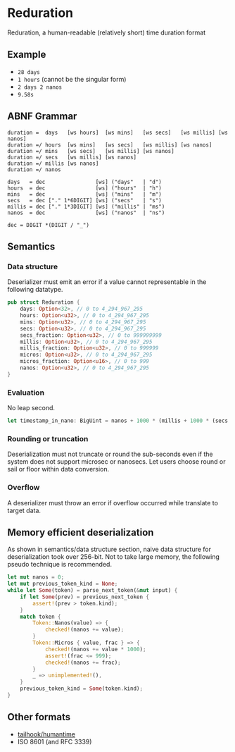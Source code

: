 # Reduration

Reduration, a human-readable (relatively short) time duration format

## Example

- `28 days`
- `1 hours` (cannot be the singular form)
- `2 days 2 nanos`
- `9.58s`

## ABNF Grammar

```abnf
duration =  days   [ws hours]  [ws mins]   [ws secs]   [ws millis] [ws nanos]
duration =/ hours  [ws mins]   [ws secs]   [ws millis] [ws nanos]
duration =/ mins   [ws secs]   [ws millis] [ws nanos]
duration =/ secs   [ws millis] [ws nanos]
duration =/ millis [ws nanos]
duration =/ nanos

days   = dec                [ws] ("days"   | "d")
hours  = dec                [ws] ("hours"  | "h")
mins   = dec                [ws] ("mins"   | "m")
secs   = dec ["." 1*6DIGIT] [ws] ("secs"   | "s")
millis = dec ["." 1*3DIGIT] [ws] ("millis" | "ms")
nanos  = dec                [ws] ("nanos"  | "ns")

dec = DIGIT *(DIGIT / "_")
```

## Semantics

### Data structure

Deserializer must emit an error if a value cannot representable in the following datatype.

```rust
pub struct Reduration {
    days: Option<32>, // 0 to 4_294_967_295
    hours: Option<u32>, // 0 to 4_294_967_295
    mins: Option<u32>, // 0 to 4_294_967_295
    secs: Option<u32>, // 0 to 4_294_967_295
    secs_fraction: Option<u32>, // 0 to 999999999
    millis: Option<u32>, // 0 to 4_294_967_295
    millis_fraction: Option<u32>, // 0 to 999999
    micros: Option<u32>, // 0 to 4_294_967_295
    micros_fraction: Option<u16>, // 0 to 999
    nanos: Option<u32>, // 0 to 4_294_967_295
}
```

### Evaluation

No leap second.

```rust
let timestamp_in_nano: BigUint = nanos + 1000 * (millis + 1000 * (secs + 60 * (mins + 60 * (hours + 24 * days))));
```

### Rounding or truncation

Deserialization must not truncate or round the sub-seconds even if the system does not support microsec or nanosecs. Let users choose round or sail or floor within data conversion.

### Overflow

A deserializer must throw an error if overflow occurred while translate to target data.

## Memory efficient deserialization

As shown in semantics/data structure section, naive data structure for deserialization took over 256-bit. Not to take large memory, the following pseudo technique is recommended.

```rust
let mut nanos = 0;
let mut previous_token_kind = None;
while let Some(token) = parse_next_token(&mut input) {
    if let Some(prev) = previous_next_token {
        assert!(prev > token.kind);
    }
    match token {
        Token::Nanos(value) => {
            checked!(nanos += value);
        }
        Token::Micros { value, frac } => {
            checked!(nanos += value * 1000);
            assert!(frac <= 999);
            checked!(nanos += frac);
        }
        _ => unimplemented!(),
    }
    previous_token_kind = Some(token.kind);
}
```

## Other formats

- [tailhook/humantime](https://github.com/tailhook/humantime)
- ISO 8601 (and RFC 3339)
